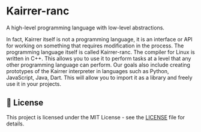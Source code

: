 # Kairrer-ranc
A high-level programming language with low-level abstractions.

In fact, Kairrer itself is not a programming language, it is an interface or API for working on something that requires modification in the process.
The programming language itself is called Kairrer-ranc. The compiler for Linux is written in C++. This allows you to use it
to perform tasks at a level that any other programming language can perform.
Our goals also include creating prototypes of the Kairrer interpreter in languages ​​such as Python, JavaScript, Java, Dart. 
This will allow you to import it as a library and freely use it in your projects.

## 📜 License
This project is licensed under the MIT License - see the [LICENSE](LICENSE) file for details.
